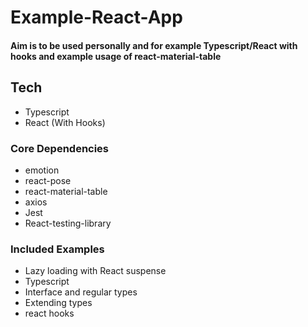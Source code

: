 # Example-React-App 

#### Aim is to be used personally and for example Typescript/React with hooks and example usage of react-material-table


## Tech
- Typescript
- React (With Hooks) 

### Core Dependencies
- emotion 
- react-pose
- react-material-table
- axios
- Jest
- React-testing-library


### Included Examples
- Lazy loading with React suspense
- Typescript 
- Interface and regular types
- Extending types
- react hooks
